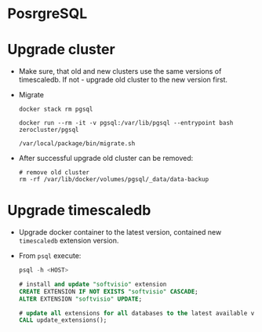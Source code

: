 # PosrgreSQL

# Upgrade cluster

-   Make sure, that old and new clusters use the same versions of timescaledb. If not - upgrade old cluster to the new version first.

-   Migrate

    ```shell
    docker stack rm pgsql

    docker run --rm -it -v pgsql:/var/lib/pgsql --entrypoint bash zerocluster/pgsql

    /var/local/package/bin/migrate.sh
    ```

-   After successful upgrade old cluster can be removed:

    ```shell
    # remove old cluster
    rm -rf /var/lib/docker/volumes/pgsql/_data/data-backup
    ```

# Upgrade timescaledb

-   Upgrade docker container to the latest version, contained new `timescaledb` extension version.

-   From `psql` execute:

    ```sql
    psql -h <HOST>

    # install and update "softvisio" extension
    CREATE EXTENSION IF NOT EXISTS "softvisio" CASCADE;
    ALTER EXTENSION "softvisio" UPDATE;

    # update all extensions for all databases to the latest available versions
    CALL update_extensions();
    ```
